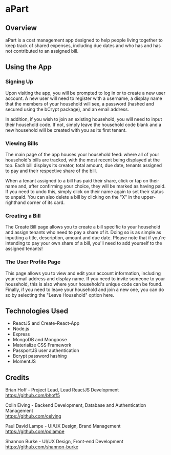 # aPart

## Overview

  aPart is a cost management app designed to help people living together to keep track of shared expenses, including due dates and who has and has not contributed to an assigned bill.
  
## Using the App

### Signing Up

Upon visiting the app, you will be prompted to log in or to create a new user account. A new user will need to register with a username, a display name that the members of your household will see, a password (hashed and secured using the bCrypt package), and an email address. 

In addition, if you wish to join an existing household, you will need to input their household code. If not, simply leave the household code blank and a new household will be created with you as its first tenant.

### Viewing Bills

The main page of the app houses your household feed: where all of your household's bills are tracked, with the most recent being displayed at the top. Each bill displays its creator, total amount, due date, tenants assigned to pay and their respective share of the bill.

When a tenant assigned to a bill has paid their share, click or tap on their name and, after confirming your choice, they will be marked as having paid. If you need to undo this, simply click on their name again to set their status to unpaid. You can also delete a bill by clicking on the "X" in the upper-righthand corner of its card.

### Creating a Bill

The Create Bill page allows you to create a bill specific to your household and assign tenants who need to pay a share of it. Doing so is as simple as inputting a title, description, amount and due date. Please note that if you're intending to pay your own share of a bill, you'll need to add yourself to the assigned tenants!

### The User Profile Page

This page allows you to view and edit your account information, including your email address and display name. If you need to invite someone to your household, this is also where your household's unique code can be found. Finally, if you need to leave your household and join a new one, you can do so by selecting the "Leave Household" option here.

## Technologies Used

* ReactJS and Create-React-App
* Node.js
* Express
* MongoDB and Mongoose
* Materialize CSS Framework
* PassportJS user authentication
* Bcrypt password hashing
* MomentJS

## Credits

Brian Hoff - Project Lead, Lead ReactJS Development  
https://github.com/bhoff5  
  
Colin Elving - Backend Development, Database and Authentication Management  
https://github.com/celving  
  
Paul David Lampe - UI/UX Design, Brand Management  
https://github.com/pdlampe  
  
Shannon Burke - UI/UX Design, Front-end Development  
https://github.com/shannon-burke  
  
